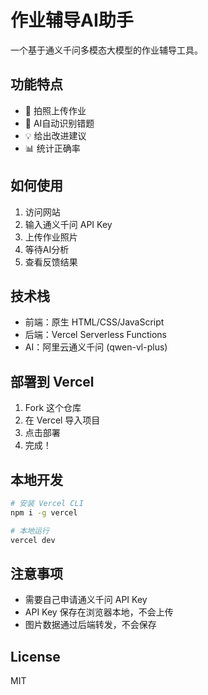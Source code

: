 # 作业辅导AI助手

一个基于通义千问多模态大模型的作业辅导工具。

## 功能特点

- 📸 拍照上传作业
- 🤖 AI自动识别错题
- 💡 给出改进建议
- 📊 统计正确率

## 如何使用

1. 访问网站
2. 输入通义千问 API Key
3. 上传作业照片
4. 等待AI分析
5. 查看反馈结果

## 技术栈

- 前端：原生 HTML/CSS/JavaScript
- 后端：Vercel Serverless Functions
- AI：阿里云通义千问 (qwen-vl-plus)

## 部署到 Vercel

1. Fork 这个仓库
2. 在 Vercel 导入项目
3. 点击部署
4. 完成！

## 本地开发

```bash
# 安装 Vercel CLI
npm i -g vercel

# 本地运行
vercel dev
```

## 注意事项

- 需要自己申请通义千问 API Key
- API Key 保存在浏览器本地，不会上传
- 图片数据通过后端转发，不会保存

## License

MIT
